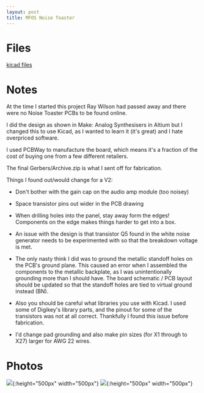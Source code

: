 ```yaml
---
layout: post
title: MFOS Noise Toaster
---
```


# Files
[kicad files](https://github.com/samzeter/noise-toaster)

# Notes

At the time I started this project Ray Wilson had passed away and there were no Noise Toaster PCBs to be found online.

I did the design as shown in Make: Analog Synthesisers in Altium but I changed this to use Kicad, as I wanted to learn it (it's great) and I hate overpriced software.

I used PCBWay to manufacture the board, which means it's a fraction of the cost of buying one from a few different retailers.

The final Gerbers/Archive.zip is what I sent off for fabrication.

Things I found out/would change for a V2:

- Don't bother with the gain cap on the audio amp module (too noisey)

- Space transistor pins out wider in the PCB drawing

- When drilling holes into the panel, stay away form the edges! Components on the edge makes things harder to get into a box.

- An issue with the design is that transistor Q5 found in the white noise generator needs to be experimented with so that the breakdown voltage is met.

- The only nasty think I did was to ground the metallic standoff holes on the PCB's ground plane. This caused an error when I assembled the components to the metallic backplate, as I was unintentionally grounding more than I should have. The board schematic / PCB layout should be updated so that the standoff holes are tied to virtual ground instead (BN).

- Also you should be careful what libraries you use with Kicad. I used some of Digikey's library parts, and the pinout for some of the transistors was not at all correct. Thankfully I found this issue before fabrication.

- I'd change pad grounding and also make pin sizes (for X1 through to X27) larger for AWG 22 wires.

# Photos

![]({{site.baseurl}}/assets/images/noiset1.jpg){:height="500px" width="500px"}
![]({{site.baseurl}}/assets/images/noiset2.jpg){:height="500px" width="500px"}

